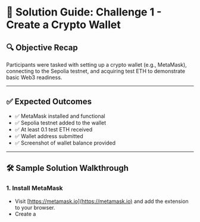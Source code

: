 # 🧩 Solution Guide: Challenge 1 - Create a Crypto Wallet

## 🔍 Objective Recap
Participants were tasked with setting up a crypto wallet (e.g., MetaMask), connecting to the Sepolia testnet, and acquiring test ETH to demonstrate basic Web3 readiness.

---

## ✅ Expected Outcomes

- ✅ MetaMask installed and functional
- ✅ Sepolia testnet added to the wallet
- ✅ At least 0.1 test ETH received
- ✅ Wallet address submitted
- ✅ Screenshot of wallet balance provided

---

## 🛠️ Sample Solution Walkthrough

### 1. Install MetaMask
- Visit [https://metamask.io](https://metamask.io) and add the extension to your browser.
- Create a
